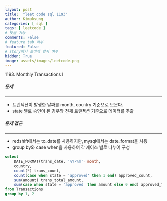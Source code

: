 ```yaml
---
layout: post
title:  "leet code sql 1193"
author: Kimuksung
categories: [ sql ]
tags: [ leetcode ]
# 댓글 기능
comments: False
# feature tab 여부
featured: False
# story에서 보이게 할지 여부
hidden: True
image: assets/images/leetcode.png
---
```


1193. Monthly Transactions I

##### 문제
---
- 트랜잭션이 발생한 날짜를 month, country 기준으로 모은다.
- state 별로 승인이 된 경우와 전체 트랜잭션 기준으로 데이터를 추출

##### 문제 접근
---
- redshift에서는 to_date를 사용하지만, mysql에서는 date_format을 사용
- group by와 case when을 사용하여 각 케이스 별로 나누어 구성

```sql
select
    DATE_FORMAT(trans_date, '%Y-%m') month,
    country,
    count(*) trans_count,
    count(case when state = 'approved' then 1 end) approved_count,
    sum(amount) trans_total_amount,
    sum(case when state = 'approved' then amount else 0 end) approved_total_amount 
from Transactions
group by 1, 2
```